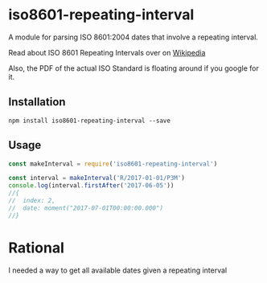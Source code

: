 # iso8601-repeating-interval

A module for parsing ISO 8601:2004 dates that involve a repeating interval.

Read about ISO 8601 Repeating Intervals over on [Wikipedia](https://en.wikipedia.org/wiki/ISO_8601#Repeating_intervals)

Also, the PDF of the actual ISO Standard is floating around if you google for it.

## Installation
`npm install iso8601-repeating-interval --save`

## Usage
```javascript
const makeInterval = require('iso8601-repeating-interval')

const interval = makeInterval('R/2017-01-01/P3M')
console.log(interval.firstAfter('2017-06-05'))
//{
//  index: 2,
//  date: moment("2017-07-01T00:00:00.000")
//}
```

# Rational
I needed a way to get all available dates given a repeating interval
